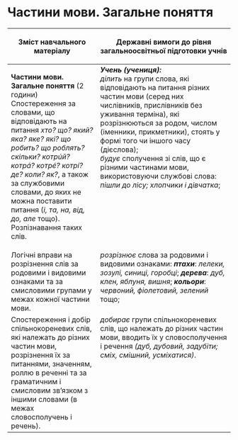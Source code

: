 # Частини мови. Загальне поняття
<table>
<thead>
  <tr>
    <th width="40%" align="center"><p>Зміст навчального матеріалу</p></td>
    <th width="60%" align="center"><p>Державні вимоги до рівня загальноосвітньої підготовки учнів</p></td>
  </tr>
</thead>
<tbody>
  <tr>
    <td width="40%" style="vertical-align:top !important;">
    <p><b>Частини мови. Загальне поняття</b> (2 години)<br>
Спостереження за словами, що відповідають на питання <i>хто? що? який? яка? яке? які? що робить? що роблять? скільки? котрúй? котрá? котрé? котрí? де? коли? як?</i>, а також за службовими словами, до яких не можна поставити питання (<i>і, та, на, від, до, але</i> тощо). Розпізнавання таких слів.</td>
    <td width="60%" style="vertical-align:top !important;">
<i><b>Учень (учениця):</b></i><br>
<i>ділить</i> на групи слова, які відповідають на питання різних частин мови (серед них числівників, прислівників без уживання терміна), які розрізнюються за родом, числом (іменники, прикметники), стоять у формі того чи іншого часу (дієслова);<br>
<i>будує</i> сполучення зі слів, що є різними частинами мови, використовуючи службові слова: <i>пішли до лісу; хлопчики і дівчатка</i>;<br></td>
  </tr>
  <tr>
    <td width="40%" style="vertical-align:top !important;">
Логічні вправи на розрізнення слів за родовими і видовими ознаками та за смисловими групами у межах кожної частини мови.</td>
    <td width="60%" style="vertical-align:top !important;">
<i>розрізнює</i> слова за родовими і видовими ознаками: <i><b>птахи</b></i>: <i>лелеки, зозулі, синиці, горобці</i>; <b><i>дерева</b></i>: <i>дуб, клен, яблуня, вишня</i>; <b><i>кольори</b></i>: <i>червоний, фіолетовий, зелений</i> тощо;</td>
  </tr>
  <tr>
    <td width="40%" style="vertical-align:top !important;">
Спостереження і добір спільнокореневих слів, які належать до різних частин мови, розрізнення їх за питаннями, значенням, роллю в реченні та за граматичним і смисловим зв’язком з іншими словами (в межах словосполучень і речень).</td>
    <td width="60%" style="vertical-align:top !important;">
<i>добирає</i> групи спільнокореневих слів, що належать до різних частин мови, вводить їх у словосполучення і речення <i>(дуб, дубовий, задубіти; сміх, смішний, усміхатися)</i>.</td>
  </tr>
</tbody>
</table>